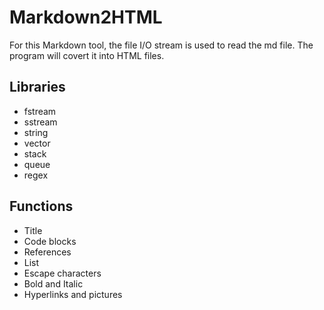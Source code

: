 # Markdown2HTML

For this Markdown tool, the file I/O stream is used to read the md file. The program will covert it into HTML files.

## Libraries
* fstream
* sstream
* string
* vector
* stack
* queue
* regex

## Functions
* Title
* Code blocks
* References
* List
* Escape characters
* Bold and Italic
* Hyperlinks and pictures
